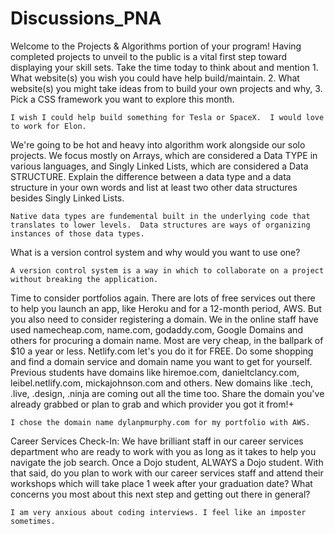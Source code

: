 # Discussions_PNA


Welcome to the Projects & Algorithms portion of your program! Having completed projects to unveil to the public is a vital first step toward displaying your skill sets.  Take the time today to think about and mention 1. What website(s) you wish you could have help build/maintain. 2. What website(s) you might take ideas from to build your own projects and why, 3. Pick a CSS framework you want to explore this month.      
```
I wish I could help build something for Tesla or SpaceX.  I would love to work for Elon.
```
We're going to be hot and heavy into algorithm work alongside our solo projects.  We focus mostly on Arrays, which are considered a Data TYPE in various languages, and Singly Linked Lists, which are considered a Data STRUCTURE.  Explain the difference between a data type and a data structure in your own words and list at least two other data structures besides Singly Linked Lists.
```
Native data types are fundemental built in the underlying code that translates to lower levels.  Data structures are ways of organizing instances of those data types.
```

What is a version control system and why would you want to use one?   
```
A version control system is a way in which to collaborate on a project without breaking the application.
```
Time to consider portfolios again.  There are lots of free services out there to help you launch an app, like Heroku and for a 12-month period, AWS.  But you also need to consider registering a domain.  We in the online staff have used namecheap.com, name.com, godaddy.com, Google Domains and others for procuring a domain name.  Most are very cheap, in the ballpark of $10 a year or less.  Netlify.com let's you do it for FREE. Do some shopping and find a domain service and domain name you want to get for yourself. Previous students have domains like hiremoe.com, danieltclancy.com, leibel.netlify.com, mickajohnson.com and others.  New domains like .tech, .live, .design, .ninja are coming out all the time too. Share the domain you've already grabbed or plan to grab and which provider you got it from!+
```
I chose the domain name dylanpmurphy.com for my portfolio with AWS.
```

Career Services Check-In:  We have brilliant staff in our career services department who are ready to work with you as long as it takes to help you navigate the job search.  Once a Dojo student, ALWAYS a Dojo student.  With that said, do you plan to work with our career services staff and attend their workshops which will take place 1 week after your graduation date?  What concerns you most about this next step and getting out there in general?  
```
I am very anxious about coding interviews. I feel like an imposter sometimes.
```

